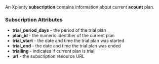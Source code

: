 An Xplenty **subscription** contains information about current **acount** plan.

### Subscription Attributes

* **trial_period_days** - the period of the trial plan
* **plan_id** - the numeric identifier of the current plan
* **trial_start** - the date and time the trial plan was started
* **trial_end** - the date and time the trial plan was ended
* **trialling** - indicates if current plan is trial
* **url** - the subscription resource URL
